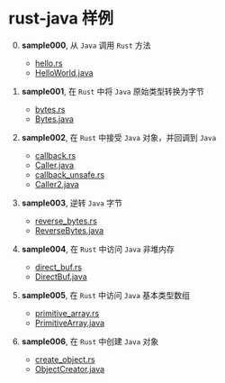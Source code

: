# rust-java 样例

0. **sample000**, 从 `Java` 调用 `Rust` 方法

   - [hello.rs](sample000/src/samples/hello.rs)
   - [HelloWorld.java](sample4j/src/main/java/sample/s000/HelloWorld.java)

1. **sample001**, 在 `Rust` 中将 `Java` 原始类型转换为字节

   - [bytes.rs](sample001/src/samples/bytes.rs)
   - [Bytes.java](sample4j/src/main/java/sample/s001/Bytes.java)

2. **sample002**, 在 `Rust` 中接受 `Java` 对象，并回调到 `Java`

   - [callback.rs](sample002/src/samples/callback.rs)
   - [Caller.java](sample4j/src/main/java/sample/s002/Caller.java)
   - [callback_unsafe.rs](sample002/src/samples/callback_unsafe.rs)
   - [Caller2.java](sample4j/src/main/java/sample/s002/Caller2.java)

3. **sample003**, 逆转 `Java` 字节

   - [reverse_bytes.rs](sample003/src/samples/reverse_bytes.rs)
   - [ReverseBytes.java](sample4j/src/main/java/sample/s003/ReverseBytes.java)

4. **sample004**, 在 `Rust` 中访问 `Java` 非堆内存

   - [direct_buf.rs](sample004/src/samples/direct_buf.rs)      
   - [DirectBuf.java](sample4j/src/main/java/sample/s004/DirectBuf.java)

5. **sample005**, 在 `Rust` 中访问 `Java` 基本类型数组

   - [primitive_array.rs](sample005/src/samples/primitive_array.rs)  
   - [PrimitiveArray.java](sample4j/src/main/java/sample/s005/PrimitiveArray.java)

6. **sample006**, 在 `Rust` 中创建 `Java` 对象

   - [create_object.rs](sample006/src/samples/create_object.rs)  
   - [ObjectCreator.java](sample4j/src/main/java/sample/s006/ObjectCreator.java)
